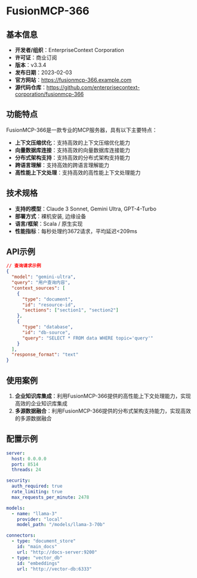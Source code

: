 # FusionMCP-366

## 基本信息

- **开发者/组织**：EnterpriseContext Corporation
- **许可证**：商业订阅
- **版本**：v3.3.4
- **发布日期**：2023-02-03
- **官方网站**：https://fusionmcp-366.example.com
- **源代码仓库**：https://github.com/enterprisecontext-corporation/fusionmcp-366

## 功能特点

FusionMCP-366是一款专业的MCP服务器，具有以下主要特点：

- **上下文压缩优化**：支持高效的上下文压缩优化能力
- **向量数据库连接**：支持高效的向量数据库连接能力
- **分布式架构支持**：支持高效的分布式架构支持能力
- **跨语言理解**：支持高效的跨语言理解能力
- **高性能上下文处理**：支持高效的高性能上下文处理能力


## 技术规格

- **支持的模型**：Claude 3 Sonnet, Gemini Ultra, GPT-4-Turbo
- **部署方式**：裸机安装, 边缘设备
- **语言/框架**：Scala / 原生实现
- **性能指标**：每秒处理约3672请求，平均延迟<209ms

## API示例

```json
// 查询请求示例
{
  "model": "gemini-ultra",
  "query": "用户查询内容",
  "context_sources": [
    {
      "type": "document",
      "id": "resource-id",
      "sections": ["section1", "section2"]
    },
    {
      "type": "database",
      "id": "db-source",
      "query": "SELECT * FROM data WHERE topic='query'"
    }
  ],
  "response_format": "text"
}
```

## 使用案例

1. **企业知识库集成**：利用FusionMCP-366提供的高性能上下文处理能力，实现高效的企业知识库集成
2. **多源数据融合**：利用FusionMCP-366提供的分布式架构支持能力，实现高效的多源数据融合


## 配置示例

```yaml
server:
  host: 0.0.0.0
  port: 8514
  threads: 24

security:
  auth_required: true
  rate_limiting: true
  max_requests_per_minute: 2478

models:
  - name: "llama-3"
    provider: "local"
    model_path: "/models/llama-3-70b"

connectors:
  - type: "document_store"
    id: "main_docs"
    url: "http://docs-server:9200"
  - type: "vector_db"
    id: "embeddings"
    url: "http://vector-db:6333"
```